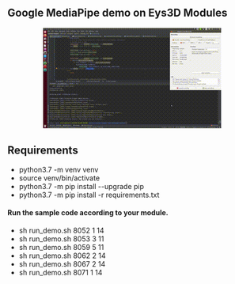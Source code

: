 ## Google MediaPipe demo on Eys3D Modules

<p align="center"><img src="https://github.com/eYs3D/libeys3d/blob/master/doc/video/mediapipe_hands.gif" /></p>

## Requirements 

- python3.7 -m venv venv
- source venv/bin/activate
- python3.7 -m pip install --upgrade pip
- python3.7 -m pip install -r requirements.txt

#### Run the sample code according to your module.
- sh run_demo.sh 8052 1 14
- sh run_demo.sh 8053 3 11
- sh run_demo.sh 8059 5 11
- sh run_demo.sh 8062 2 14
- sh run_demo.sh 8067 2 14
- sh run_demo.sh 8071 1 14


